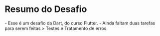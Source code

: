 <h1><b>Resumo do Desafio</b></h1>
- Esse é um desafio da Dart, do curso Flutter.
- Ainda faltam duas tarefas para serem feitas > Testes e Tratamento de erros.
